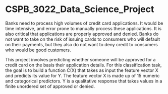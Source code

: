 # CSPB_3022_Data_Science_Project

Banks need to process high volumes of credit card applications. It would be time intensive, and error prone to manually process these applications. It is also critical that applications are properly approved and denied. Banks do not want to take on the risk of issuing cards to consumers who will default on their payments, but they also do not want to deny credit to consumers who would be good customers.

This project involves predicting whether someone will be approved for a credit card on the basis their application details. For this classification task, the goal is to build a function C(X) that takes as input the feature vector X and predicts its value for Y. The feature vector X is made up of 15 numeric and categorical predictors. Y is a qualitative response that takes values in a finite unordered set of approved or denied.
